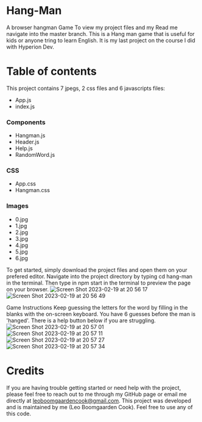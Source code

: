 # Hang-Man
A browser hangman Game
To view my project files and my Read me navigate into the master branch.
This is a Hang man game that is useful for kids or anyone tring to learn English. It is my last project on the course I did with Hyperion Dev.

# Table of contents
This project contains 7 jpegs, 2 css files and 6 javascripts files:
+ App.js
+ index.js
### Components
+ Hangman.js
+ Header.js
+ Help.js
+ RandomWord.js
### CSS
+ App.css
+ Hangman.css
### Images
+ 0.jpg
+ 1.jpg
+ 2.jpg
+ 3.jpg
+ 4.jpg
+ 5.jpg
+ 6.jpg
 

To get started, simply download the project files and open them on your prefered editor. Navigate into the project directory by typing cd hang-man in the terminal. Then type in npm start in the terminal to preview the page on your browser. 
![Screen Shot 2023-02-19 at 20 56 17](https://user-images.githubusercontent.com/116442982/219974789-00b0c3ad-1346-43d7-941d-39f435265583.png)
![Screen Shot 2023-02-19 at 20 56 49](https://user-images.githubusercontent.com/116442982/219974783-ed7de2d3-69ce-4b7c-9cfb-3a3bca29e31f.png)

Game Instructions
Keep guessing the letters for the word by filling in the blanks with the on-screen keyboard. You have 6 guesses before the man is 'hanged'. There is a help button below if you are struggling.  
![Screen Shot 2023-02-19 at 20 57 01](https://user-images.githubusercontent.com/116442982/219974774-1f7c541a-d81d-4627-8c79-14b046c2ee3f.png)
![Screen Shot 2023-02-19 at 20 57 11](https://user-images.githubusercontent.com/116442982/219974767-4834bdb8-4640-4ed3-881e-a5ab677cc710.png)
![Screen Shot 2023-02-19 at 20 57 27](https://user-images.githubusercontent.com/116442982/219974759-fa42d8e7-fec4-4659-b1f1-cac2cb84cba6.png)
![Screen Shot 2023-02-19 at 20 57 34](https://user-images.githubusercontent.com/116442982/219974751-7fd6b21e-223d-4162-b0c8-a6796a1c2e28.png)


# Credits
If you are having trouble getting started or need help with the project, please feel free to reach out to me through my GitHub page or email me directly at leoboomgaardencook@gmail.com. This project was developed and is maintained by me (Leo Boomgaarden Cook). Feel free to use any of this code.
